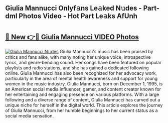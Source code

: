 ## Giulia Mannucci Onlyf𝚊ns Le𝚊ked N𝚞des - Part-dml Photos Video - Hot Part Le𝚊ks AfUnh

# <h2><a href="http://ac4569.deff.icu/?id=Giulia+Mannucci">🔗 New 👉🔴 Giulia Mannucci VIDEO Photos</a></h2>

[![Giulia Mannucci N𝚞des](https://i.imgur.com/rIISA9y.gif)](http://ac4569.deff.icu/?id=Giulia+Mannucci)
Giulia Mannucci's music has been praised by critics and fans alike, with many noting her unique voice, introspective lyrics, and genre-bending sound. Her songs have been featured on popular playlists and radio stations, and she has gained a dedicated following online. Giulia Mannucci has also been recognized for her advocacy work, particularly in the area of mental health awareness and support for young women in the music industry. Giulia Mannucci, born on December 1, 1995, is an American social media influencer, gamer, and content creator known for her entertaining and engaging presence on various platforms. With a large following and a diverse range of content, Giulia Mannucci has carved out a unique niche for herself in the digital world. This article explores the journey of Giulia Mannucci, from her humble beginnings to her current status as a social media sensation.
